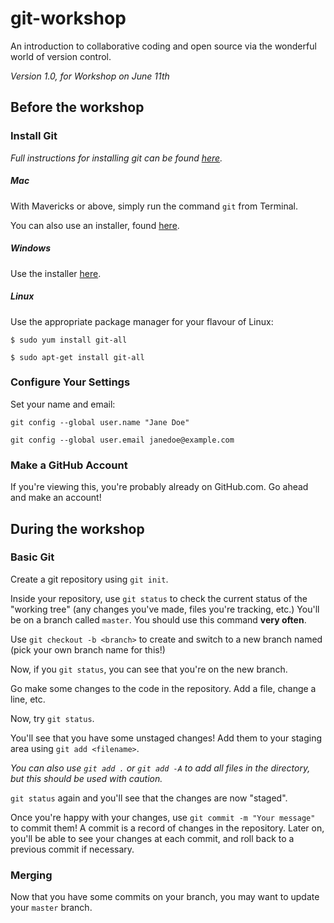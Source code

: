 
# git-workshop

An introduction to collaborative coding and open source via the wonderful world of version control.

*Version 1.0, for Workshop on June 11th*

## Before the workshop

### Install Git

*Full instructions for installing git can be found [here](https://git-scm.com/book/en/v2/Getting-Started-Installing-Git).*

##### Mac

With Mavericks or above, simply run the command `git` from Terminal.

You can also use an installer, found [here](https://git-scm.com/download/mac).

##### Windows

Use the installer [here](https://git-scm.com/download/win).

##### Linux

Use the appropriate package manager for your flavour of Linux:

`$ sudo yum install git-all`

`$ sudo apt-get install git-all`

### Configure Your Settings

Set your name and email:

`git config --global user.name "Jane Doe"`

`git config --global user.email janedoe@example.com`

### Make a GitHub Account

If you're viewing this, you're probably already on GitHub.com. Go ahead and make an account!

## During the workshop

### Basic Git

Create a git repository using `git init`.

Inside your repository, use `git status` to check the current status of the "working tree" (any changes you've made, files you're tracking, etc.) You'll be on a branch called `master`. You should use this command **very often**.

Use `git checkout -b <branch>` to create and switch to a new branch named <branch> (pick your own branch name for this!)

Now, if you `git status`, you can see that you're on the new branch.

Go make some changes to the code in the repository. Add a file, change a line, etc.

Now, try `git status`.

You'll see that you have some unstaged changes! Add them to your staging area using `git add <filename>`.

*You can also use `git add .` or `git add -A` to add all files in the directory, but this should be used with caution.*

`git status` again and you'll see that the changes are now "staged".

Once you're happy with your changes, use `git commit -m "Your message"` to commit them! A commit is a record of changes in the repository. Later on, you'll be able to see your changes at each commit, and roll back to a previous commit if necessary.

### Merging

Now that you have some commits on your branch, you may want to update your `master` branch.
